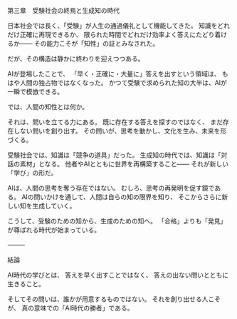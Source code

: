 第三章　受験社会の終焉と生成知の時代

日本社会では長く、「受験」が人生の通過儀礼として機能してきた。
知識をどれだけ正確に再現できるか、
限られた時間でどれだけ効率よく答えにたどり着けるか――
その能力こそが「知性」の証とみなされた。

だが、その構造は静かに終わりを迎えつつある。

AIが登場したことで、
「早く・正確に・大量に」答えを出すという領域は、
もはや人間の独占物ではなくなった。
かつて受験で求められた知の大半は、AIが一瞬で模倣できる。

では、人間の知性とは何か。

それは、問いを立てる力にある。
既に存在する答えを探すのではなく、
まだ存在しない問いを創り出す。
その問いが、思考を動かし、文化を生み、未来を形づくる。

受験社会では、知識は「競争の道具」だった。
生成知の時代では、知識は「対話の素材」となる。
他者やAIとともに世界を再構築すること――
それが新しい「学び」の形だ。

AIは、人間の思考を奪う存在ではない。
むしろ、思考の再発明を促す鏡である。
AIの問いかけを通して、人間は自らの知の限界を知り、
そこからさらに新しい知を生成していく。

こうして、受験のための知から、生成のための知へ。
「合格」よりも「発見」が尊ばれる時代が始まっている。

⸻

結論

AI時代の学びとは、
答えを早く出すことではなく、
答えの出ない問いとともに生きること。

そしてその問いは、誰かが用意するものではない。
それを創り出せる人こそが、
真の意味での「AI時代の勝者」である。
